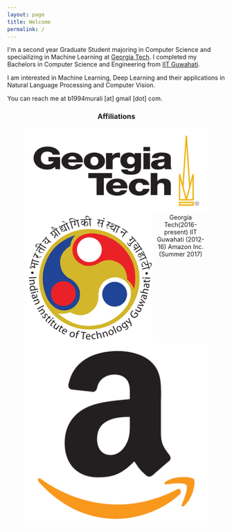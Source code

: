 ```yaml
---
layout: page
title: Welcome
permalink: /
---
```


I'm a second year Graduate Student majoring in Computer Science and speciailizing in Machine Learning at [Georgia Tech](https://www.gatech.edu). I completed my Bachelors in Computer Science and Engineering from [IIT Guwahati](https://www.iitg.ac.in).

I am interested in Machine Learning, Deep Learning and their applications in Natural Language Processing and Computer Vision.

You can reach me at b1994murali [at] gmail [dot] com.

<h3 align="center">Affiliations</h3>
<figure align="center" class="affils">
<a href="http://www.gatech.edu/"><img style="float: left;" src="/docs/pictures/gatech.png" style="width: 150px;"/></a>
<a href="http://www.iitg.ac.in/"><img style="float: left;" src="/docs/pictures/iitg.png" style="width: 100px;"/></a>
<a href="https://www.amazon.com/"><img style="float: left;" src="/docs/pictures/amazon.png" style="width: 100px;"/></a>
<h7><figcaption>Georgia Tech(2016-present) IIT Guwahati (2012-16) Amazon Inc. (Summer 2017)</figcaption></h7>
</figure>
